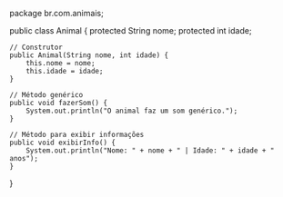 package br.com.animais;

public class Animal {
    protected String nome;
    protected int idade;

    // Construtor
    public Animal(String nome, int idade) {
        this.nome = nome;
        this.idade = idade;
    }

    // Método genérico
    public void fazerSom() {
        System.out.println("O animal faz um som genérico.");
    }

    // Método para exibir informações
    public void exibirInfo() {
        System.out.println("Nome: " + nome + " | Idade: " + idade + " anos");
    }
}
